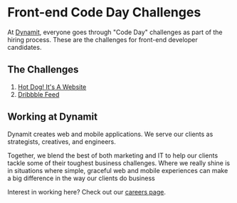 # Front-end Code Day Challenges

At [Dynamit](http://dynamit.com), everyone goes through "Code Day" challenges as part of the hiring process. These are the challenges for front-end developer candidates.

## The Challenges

1. [Hot Dog! It's A Website](/hotdog)
2. [Dribbble Feed](/dribbble-feed)

## Working at Dynamit

Dynamit creates web and mobile applications. We serve our clients as strategists, creatives, and engineers.

Together, we blend the best of both marketing and IT to help our clients tackle some of their toughest business challenges. Where we really shine is in situations where simple, graceful web and mobile experiences can make a big difference in the way our clients do business

Interest in working here? Check out our [careers page](http://dynamit.com/careers/).
